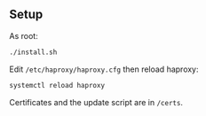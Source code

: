 ## Setup

As root:

```bash
./install.sh
```

Edit `/etc/haproxy/haproxy.cfg` then reload haproxy:

```bash
systemctl reload haproxy
```

Certificates and the update script are in `/certs`.
